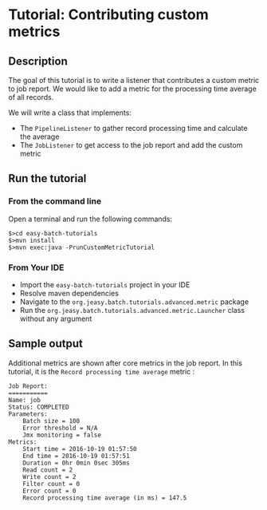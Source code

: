 # Tutorial: Contributing custom metrics

## Description

The goal of this tutorial is to write a listener that contributes a custom metric to job report.
We would like to add a metric for the processing time average of all records.

We will write a class that implements:

* The `PipelineListener` to gather record processing time and calculate the average
* The `JobListener` to get access to the job report and add the custom metric

## Run the tutorial

### From the command line

Open a terminal and run the following commands:

```shell
$>cd easy-batch-tutorials
$>mvn install
$>mvn exec:java -PrunCustomMetricTutorial
```

### From Your IDE

* Import the `easy-batch-tutorials` project in your IDE
* Resolve maven dependencies
* Navigate to the `org.jeasy.batch.tutorials.advanced.metric` package
* Run the `org.jeasy.batch.tutorials.advanced.metric.Launcher` class without any argument

## Sample output

Additional metrics are shown after core metrics in the job report. In this tutorial, it is the `Record processing time average` metric :

```shell
Job Report:
===========
Name: job
Status: COMPLETED
Parameters:
	Batch size = 100
	Error threshold = N/A
	Jmx monitoring = false
Metrics:
	Start time = 2016-10-19 01:57:50
	End time = 2016-10-19 01:57:51
	Duration = 0hr 0min 0sec 305ms
	Read count = 2
	Write count = 2
	Filter count = 0
	Error count = 0
	Record processing time average (in ms) = 147.5
```
